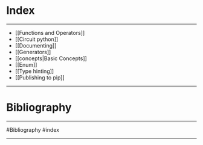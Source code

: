
# Index
---
* [[Functions and Operators]]
* [[Circuit python]]
* [[Documenting]]
* [[Generators]]
* [[concepts|Basic Concepts]]
* [[Enum]]
* [[Type hinting]]
* [[Publishing to pip]]
--- 
# Bibliography 
---
#Bibliography
#index

---
